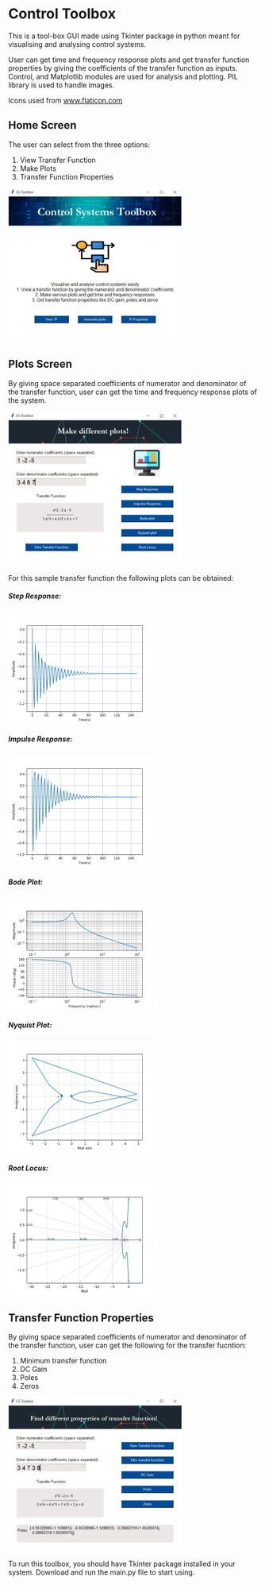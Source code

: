 # Control Toolbox
This is a tool-box GUI made using Tkinter package in python meant for visualising and analysing control systems.

User can get time and frequency response plots and get transfer function properties by giving the coefficients of the transfer function as inputs.
Control, and Matplotlib modules are used for analysis and plotting. PIL library is used to handle images.

Icons used from www.flaticon.com 

## Home Screen
The user can select from the three options:
 1. View Transfer Function
 2. Make Plots
 3. Transfer Function Properties

![](Images/Main.JPG)

## Plots Screen
By giving space separated coefficients of numerator and denominator of the transfer function, user can get the time and frequency response plots of the system.

![](Images/Plots.JPG)

For this sample transfer function the following plots can be obtained:

##### Step Response:

![](Images/Step.png)

##### Impulse Response:

![](Images/Impulse.png)

##### Bode Plot:

![](Images/Bode.png)

##### Nyquist Plot:

![](Images/Nyquist.png)

##### Root Locus:

![](Images/RL.png)

## Transfer Function Properties
By giving space separated coefficients of numerator and denominator of the transfer function, user can get the following for the transfer fucntion:   
 1. Minimum transfer function
 2. DC Gain
 3. Poles
 4. Zeros
 
 ![](Images/Properties.JPG)
 
To run this toolbox, you should have Tkinter package installed in your system. Download and run the main.py file to start using.


